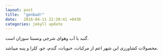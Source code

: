 ```yaml
---
layout: post
title:  "gonbad!"
date:   2016-04-11 22:20:41 +0430
categories: jekyll update
---
```

گنبد با آب وهوای شرجی ونسبتا سوزان است.

محصولات کشاورزی این شهر اعم از مرکبات، حبوبات، گندم، جو، کلزا و پنبه میباشد.